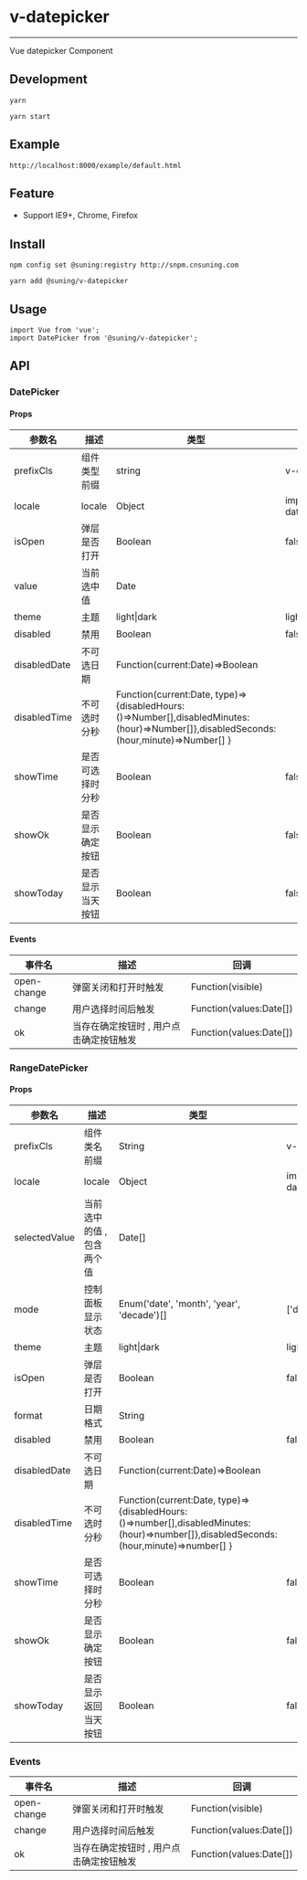 # v-datepicker

---

Vue datepicker Component

## Development

```
yarn

yarn start
```

## Example

```
http://localhost:8000/example/default.html
```

## Feature

* Support IE9+, Chrome, Firefox

## Install

```
npm config set @suning:registry http://snpm.cnsuning.com

yarn add @suning/v-datepicker
```

## Usage

```
import Vue from 'vue';
import DatePicker from '@suning/v-datepicker';
```

## API

### DatePicker

#### Props

| 参数名       | 描述             | 类型                                                                                                                                  | 默认                                       |
| ------------ | ---------------- | ------------------------------------------------------------------------------------------------------------------------------------- | ------------------------------------------ |
| prefixCls    | 组件类型前缀     | string                                                                                                                                | v-calendar                                 |
| locale       | locale           | Object                                                                                                                                | import from 'v-datepicker/es/locale/en_US' |
| isOpen       | 弹层是否打开     | Boolean                                                                                                                               | false                                      |
| value        | 当前选中值       | Date                                                                                                                                  |                                            |
| theme        | 主题             | light\|dark                                                                                                                           | light                                      |
| disabled     | 禁用             | Boolean                                                                                                                               | false                                      |
| disabledDate | 不可选日期       | Function(current:Date)=>Boolean                                                                                                       |                                            |
| disabledTime | 不可选时分秒     | Function(current:Date, type)=>{disabledHours:()=>Number[],disabledMinutes:(hour)=>Number[]},disabledSeconds:(hour,minute)=>Number[] } |                                            |
| showTime     | 是否可选择时分秒 | Boolean                                                                                                                               | false                                      |
| showOk       | 是否显示确定按钮 | Boolean                                                                                                                               | false                                      |
| showToday    | 是否显示当天按钮 | Boolean                                                                                                                               | false                                      |

#### Events

| 事件名      | 描述                                    | 回调                    |
| ----------- | --------------------------------------- | ----------------------- |
| open-change | 弹窗关闭和打开时触发                    | Function(visible)       |
| change      | 用户选择时间后触发                      | Function(values:Date[]) |
| ok          | 当存在确定按钮时 , 用户点击确定按钮触发 | Function(values:Date[]) |

### RangeDatePicker

#### Props

| 参数名        | 描述                      | 类型                                                                                                                                  | 默认                                |
| ------------- | ------------------------- | ------------------------------------------------------------------------------------------------------------------------------------- | ----------------------------------- |
| prefixCls     | 组件类名前缀              | String                                                                                                                                | v-calendar                          |
| locale        | locale                    | Object                                                                                                                                | import from 'v-datepicker/es/en_us' |
| selectedValue | 当前选中的值 , 包含两个值 | Date[]                                                                                                                                |                                     |
| mode          | 控制面板显示状态          | Enum('date', 'month', 'year', 'decade')[]                                                                                             | ['date','date']                     |
| theme         | 主题                      | light\|dark                                                                                                                           | light                               |
| isOpen        | 弹层是否打开              | Boolean                                                                                                                               | false                               |
| format        | 日期格式                  | String                                                                                                                                |                                     |
| disabled      | 禁用                      | Boolean                                                                                                                               | false                               |
| disabledDate  | 不可选日期                | Function(current:Date)=>Boolean                                                                                                       |                                     |
| disabledTime  | 不可选时分秒              | Function(current:Date, type)=>{disabledHours:()=>number[],disabledMinutes:(hour)=>number[]},disabledSeconds:(hour,minute)=>number[] } |                                     |
| showTime      | 是否可选择时分秒          | Boolean                                                                                                                               | false                               |
| showOk        | 是否显示确定按钮          | Boolean                                                                                                                               | false                               |
| showToday     | 是否显示返回当天按钮      | Boolean                                                                                                                               | false                               |

### Events

| 事件名      | 描述                                    | 回调                    |
| ----------- | --------------------------------------- | ----------------------- |
| open-change | 弹窗关闭和打开时触发                    | Function(visible)       |
| change      | 用户选择时间后触发                      | Function(values:Date[]) |
| ok          | 当存在确定按钮时 , 用户点击确定按钮触发 | Function(values:Date[]) |
